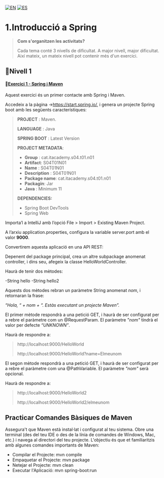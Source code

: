 [![EN](https://img.shields.io/badge/EN-blue.svg?logo=googletranslate&logoColor=white)]([#eng](https://github.com/ariamdev/IT-ACADEMY-SPRINT-4/blob/main/Tasca%20S4.01%20Introducci%C3%B3%20a%20Spring/Lvl%201/README.md))
[![ES](https://img.shields.io/badge/ES-red.svg?logo=googletranslate&logoColor=white)](https://github.com/ariamdev/IT-ACADEMY-SPRINT-4/blob/main/Tasca%20S4.01%20Introducci%C3%B3%20a%20Spring/Lvl%201/README.es.md)

1.Introducció a Spring
=

>**Com s'organitzen les activitats?**
>
>Cada tema conté 3 nivells de dificultat. A major nivell, major dificultat. Així mateix, un mateix nivell pot contenir més d'un exercici.

🌟Nivell 1
-

#### 📍[Exercici 1 - Spring i Maven]()

Aquest exercici és un primer contacte amb Spring i Maven.

Accedeix a la pàgina ->https://start.spring.io/, i genera un projecte Spring boot amb les següents característiques:


>**PROJECT** : Maven.
>
> **LANGUAGE** : Java
>
> **SPRING BOOT** : Latest Version
>
> **PROJECT METADATA**:
>
>- **Group** : cat.itacademy.s04.t01.n01
>- **Artifact**: S04T01N01
>- **Name** : S04T01N01
>- **Description** : S04T01N01
>- **Package name**: cat.itacademy.s04.t01.n01
>- **Packagin**: Jar
>- **Java** : Minimum 11
>
>**DEPENDENCIES:**
> - Spring Boot DevTools
> - Spring Web

Importa’l a IntelliJ amb l’opció File > Import > Existing Maven Project.

A l’arxiu application.properties, configura la variable server.port amb el valor **9000**.

Convertirem aquesta aplicació en una API REST:

Depenent del package principal, crea un altre subpackage anomenat controller, i dins seu, afegeix la classe HelloWorldController.

Haurà de tenir dos mètodes:

-String hello
-String hello2

Aquests dos mètodes rebran un paràmetre String anomenat *nom*, i retornaran la frase:

*“Hola, “ + nom + “. Estàs executant un projecte Maven”.*

El primer mètode respondrà a una petició GET, i haurà de ser configurat per a rebre el paràmetre com un @RequestParam.
El paràmetre *"nom"* tindrà el valor per defecte *“UNKNOWN”*.

Haurà de respondre a:

>http://localhost:9000/HelloWorld
>
>http://localhost:9000/HelloWorld?name=Elmeunom

El segon mètode respondrà a una petició GET, i haurà de ser configurat per a rebre el paràmetre com una @PathVariable.
El paràmetre *"nom"* serà opcional.

Haurà de respondre a:

>http://localhost:9000/HelloWorld2
>
>http://localhost:9000/HelloWorld2/elmeunom

Practicar Comandes Bàsiques de Maven
-

Assegura't que Maven està instal·lat i configurat al teu sistema.
Obre una terminal (des del teu IDE o des de la línia de comandes de Windows, Mac, etc.) i navega al directori del teu projecte. L'objectiu és que et familiaritzis amb algunes comandes importants de Maven:

- Compilar el Projecte: mvn compile
- Empaquetar el Projecte: mvn package
- Netejar el Projecte: mvn clean
- Executar l'Aplicació: mvn spring-boot:run
